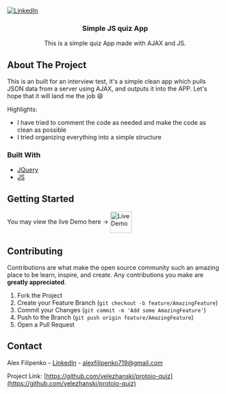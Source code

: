 [![LinkedIn][linkedin-shield]][linkedin-url]

<p align="center">
  <h3 align="center">Simple JS quiz App</h3>
  <p align="center">
    This is a simple quiz App made with AJAX and JS.
  </p>
</p>


<!-- ABOUT THE PROJECT -->
## About The Project

This is an built for an interview test, it's a simple clean app which pulls JSON data from a server using AJAX, and outputs it into the APP. Let's hope that it will land me the job :smile:

Highlights:
* I have tried to comment the code as needed and make the code as clean as possible
* I tried organizing everything into a simple structure

### Built With

* [JQuery](https://jquery.com)
* [JS](https://www.javascript.com)


<!-- GETTING STARTED -->
## Getting Started

You may view the live Demo here -> 
<img src="https://temudokter.netlify.com/static/media/netlify.92b6c228.png" alt="Live Demo" width="50px" height="50px" style="vertical-align: middle">


<!-- CONTRIBUTING -->
## Contributing

Contributions are what make the open source community such an amazing place to be learn, inspire, and create. Any contributions you make are **greatly appreciated**.

1. Fork the Project
2. Create your Feature Branch (`git checkout -b feature/AmazingFeature`)
3. Commit your Changes (`git commit -m 'Add some AmazingFeature'`)
4. Push to the Branch (`git push origin feature/AmazingFeature`)
5. Open a Pull Request


<!-- CONTACT -->
## Contact

Alex Filipenko - [LinkedIn](https://www.linkedin.com/in/afilipenko) - alexfilipenko719@gmail.com

Project Link: [https://github.com/velezhanski/protoio-quiz](https://github.com/velezhanski/protoio-quiz)


<!-- LINKS -->
[commits-url]: https://github.com/velezhanski/protoio-quiz/commits/master
[linkedin-shield]: https://img.shields.io/badge/-LinkedIn-black.svg?style=flat-square&logo=linkedin&colorB=555
[linkedin-url]: https://linkedin.com/in/afilipenko
[live-demo]: https://temudokter.netlify.com/static/media/netlify.92b6c228.png